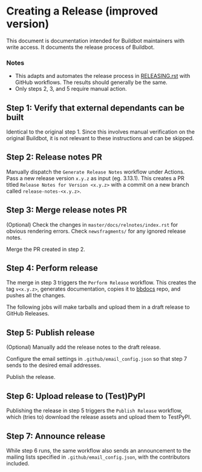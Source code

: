 # Creating a Release (improved version)

This document is documentation intended for Buildbot maintainers with write access.
It documents the release process of Buildbot.

### Notes

- This adapts and automates the release process in [RELEASING.rst](./RELEASING.rst) with GitHub workflows. The results should generally be the same.
- Only steps 2, 3, and 5 require manual action.

## Step 1: Verify that external dependants can be built

Identical to the original step 1. Since this involves manual verification on the original Buildbot, it is not relevant to these instructions and can be skipped.

## Step 2: Release notes PR

Manually dispatch the `Generate Release Notes` workflow under Actions. Pass a new release version `x.y.z` as input (eg. 3.13.1). This creates a PR titled `Release Notes for Version <x.y.z>` with a commit on a new branch called `release-notes-<x.y.z>`.

## Step 3: Merge release notes PR

(Optional) Check the changes in `master/docs/relnotes/index.rst` for obvious rendering errors. Check `newsfragments/` for any ignored release notes.

Merge the PR created in step 2.

## Step 4: Perform release

The merge in step 3 triggers the `Perform Release` workflow. This creates the tag `v<x.y.z>`, generates documentation, copies it to [bbdocs](https://github.com/alceray/bbdocs) repo, and pushes all the changes.

The following jobs will make tarballs and upload them in a draft release to GitHub Releases.

## Step 5: Publish release

(Optional) Manually add the release notes to the draft release.

Configure the email settings in `.github/email_config.json` so that step 7 sends to the desired email addresses.

Publish the release.

## Step 6: Upload release to (Test)PyPI

Publishing the release in step 5 triggers the `Publish Release` workflow, which (tries to) download the release assets and upload them to TestPyPI.

## Step 7: Announce release

While step 6 runs, the same workflow also sends an announcement to the mailing lists specified in `.github/email_config.json`, with the contributors included.
